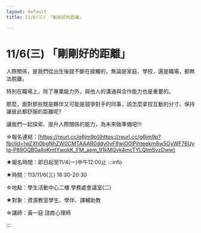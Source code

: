 ```yaml
---
layout: default
title: 11/6(三) 「剛剛好的距離」

---
```


# 11/6(三) 「剛剛好的距離」

人際關係，是我們從出生後就不斷在接觸的，無論是家庭、學校，還是職場，都無法脫離。

特別在職場上，除了專業能力外，與他人的溝通與合作能力也是重要的。

那麼，面對那些既是夥伴又可能是競爭對手的同事，該怎麼拿捏互動的分寸、保持讓彼此都舒服的距離呢?

讓我們一起探索、提升人際關係的能力，為未來做準備吧!!!

☆報名連結：[https://reurl.cc/g6jm9p](https://reurl.cc/g6jm9p?fbclid=IwZXh0bgNhZW0CMTAAAR0ddy0yF8wiO0lPjhteekm8w5GyWF76Uylg-P89OQB0alIoKmtYwokK_FM_aem_91kMQvk4mcTYLQlmSvzDww)

★報名時間：即日起至11/4(一)中午12:00止
:::info

★時間：113/11/6(三) 18:30-20:30

☆地點：學生活動中心二樓 學務處會議室(二)

★對象：資源教室學生、學伴、課輔助教

☆講師：黃一庭 諮商心理師


:::